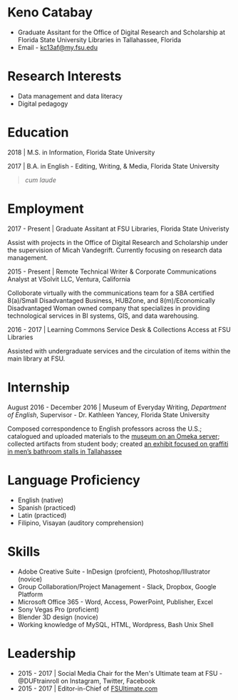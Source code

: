 # Keno Catabay
* Graduate Assitant for the Office of Digital Research and Scholarship at Florida State University Libraries in Tallahassee, Florida
* Email - kc13af@my.fsu.edu
# Research Interests
* Data management and data literacy
* Digital pedagogy
# Education
2018 | M.S. in Information, Florida State University

2017 | B.A. in English - Editing, Writing, & Media, Florida State University
> *cum laude*
# Employment
2017 - Present | Graduate Assitant at FSU Libraries, Florida State Univeristy

Assist with projects in the Office of Digital Research and Scholarship under the supervision of Micah Vandegrift. Currently focusing on research data management.

2015 - Present | Remote Technical Writer & Corporate Communications Analyst at VSolvit LLC, Ventura, California

Colloborate virtually with the communications team for a SBA certified 8(a)/Small Disadvantaged Business, HUBZone, and 8(m)/Economically Disadvantaged Woman owned company that specializes in providing technological services in BI systems, GIS, and data warehousing.

2016 - 2017 | Learning Commons Service Desk & Collections Access at FSU Libraries

Assisted with undergraduate services and the circulation of items within the main library at FSU.

# Internship
August 2016 - December 2016 | Museum of Everyday Writing, *Department of English*, Supervisor - Dr. Kathleen Yancey, Florida State University

Composed correspondence to English professors across the U.S.; catalogued and uploaded materials to the [museum on an Omeka server](http://museumofeverydaywriting.omeka.net/); collected artifacts from student body; created [an exhibit focused on graffiti in men’s bathroom stalls in Tallahassee](https://museumofeverydaywriting.omeka.net/exhibits/show/graffiti-in-men-s-bathrooms/intro)

# Language Proficiency
* English (native)
* Spanish (practiced)
* Latin (practiced)
* Filipino, Visayan (auditory comprehension)

# Skills

* Adobe Creative Suite - InDesign (profcient), Photoshop/Illustrator (novice)
* Group Collaboration/Project Management - Slack, Dropbox, Google Platform
* Microsoft Office 365 - Word, Access, PowerPoint, Publisher, Excel
* Sony Vegas Pro (proficient)
* Blender 3D design (novice)
* Working knowledge of MySQL, HTML, Wordpress, Bash Unix Shell

# Leadership

* 2015 - 2017 | Social Media Chair for the Men's Ultimate team at FSU - @DUFtrainroll on Instagram, Twitter, Facebook
* 2015 - 2017 | Editor-in-Chief of [FSUltimate.com](fsultimate.com)
